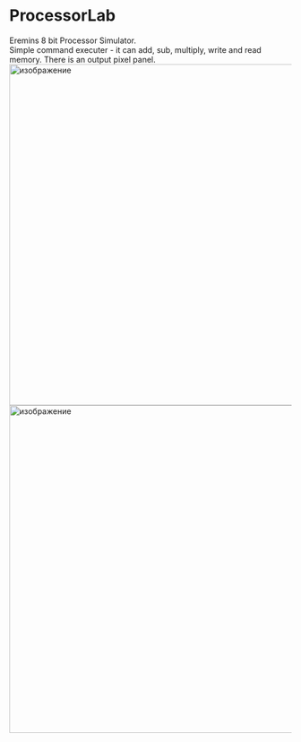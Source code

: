 # ProcessorLab
Eremins 8 bit Processor Simulator.  
Simple command executer - it can add, sub, multiply, write and read memory. There is an output pixel panel.  
<img width="636" height="609" alt="изображение" src="https://github.com/user-attachments/assets/7b471667-e734-4382-b458-c3fd0266dd19" />
<img width="631" height="585" alt="изображение" src="https://github.com/user-attachments/assets/4a4199f3-f560-4454-850b-117a3cce23cf" />




